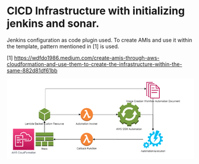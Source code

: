 # CICD Infrastructure with initializing jenkins and sonar. 
Jenkins configuration as code plugin used. To create AMIs and use it within the template, pattern mentioned in [1] is used.

[1] https://wdfdo1986.medium.com/create-amis-through-aws-cloudformation-and-use-them-to-create-the-infrastructure-within-the-same-882d81df61bb

![AWS CloudFormation AMI Creator Pattern](AWS_CloudFormation_AMI_Creator.png?raw=true)
